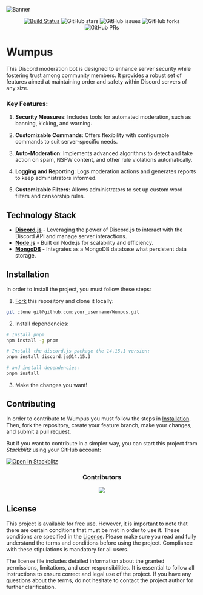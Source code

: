 ![Banner](./public/images/ReadmeBanner)

<div align="center">
  
[![Build Status](https://img.shields.io/endpoint.svg?url=https%3A%2F%2Factions-badge.atrox.dev%2Fhadez8877%2FWumpus%2Fbadge%3Fref%3Dmain&style=flat)](https://actions-badge.atrox.dev/hadez8877/Wumpus/goto?ref=main)
![GitHub stars](https://img.shields.io/github/stars/hadez8877/Wumpus)
![GitHub issues](https://img.shields.io/github/issues/hadez8877/Wumpus)
![GitHub forks](https://img.shields.io/github/forks/hadez8877/Wumpus)
![GitHub PRs](https://img.shields.io/github/issues-pr/hadez8877/Wumpus)

</div>

# Wumpus

This Discord moderation bot is designed to enhance server security while fostering trust among community members. It provides a robust set of features aimed at maintaining order and safety within Discord servers of any size.

### Key Features:

1. **Security Measures**:
   Includes tools for automated moderation, such as banning, kicking, and warning.

2. **Customizable Commands**:
   Offers flexibility with configurable commands to suit server-specific needs.

3. **Auto-Moderation**:
   Implements advanced algorithms to detect and take action on spam, NSFW content, and other rule violations automatically.

4. **Logging and Reporting**:
   Logs moderation actions and generates reports to keep administrators informed.

5. **Customizable Filters**:
   Allows administrators to set up custom word filters and censorship rules.

## Technology Stack

- **[Discord.js](https://discord.js.org/)** - Leveraging the power of Discord.js to interact with the Discord API and manage server interactions.
- **[Node.js](https://nodejs.org/en)** - Built on Node.js for scalability and efficiency.
- **[MongoDB](https://www.mongodb.com/en)** - Integrates as a MongoDB database what persistent data storage.

## Installation

In order to install the project, you must follow these steps:

1. [Fork](https://github.com/pheralb/Wumpus/fork) this repository and clone it locally:

```bash
git clone git@github.com:your_username/Wumpus.git
```

2. Install dependencies:

```bash
# Install pnpm
npm install -g pnpm

# Install the discord.js package the 14.15.1 version:
pnpm install discord.js@14.15.3

# and install dependencies:
pnpm install
```

3. Make the changes you want!

## Contributing

In order to contribute to Wumpus you must follow the steps in [Installation](#Installation). Then, fork the repository, create your feature branch, make your changes, and submit a pull request.

But if you want to contribute in a simpler way, you can start this project from _Stackblitz_ using your GitHub account:

[![Open in Stackblitz](https://developer.stackblitz.com/img/open_in_stackblitz.svg)](https://stackblitz.com/github/hadez8877/Wumpus)

<div align="center">
  <h3>Contributors</h3>

<a href="https://github.com/hadez8877/Wumpus/graphs/contributors">
  <img src="https://contrib.rocks/image?repo=hadez8877/Wumpus" />
</a>
</div>

## License

This project is available for free use. However, it is important to note that there are certain conditions that must be met in order to use it. These conditions are specified in the [License](https://github.com/hadez8877/Wumpus/?tab=MIT-1-ov-file). Please make sure you read and fully understand the terms and conditions before using the project. Compliance with these stipulations is mandatory for all users.

The license file includes detailed information about the granted permissions, limitations, and user responsibilities. It is essential to follow all instructions to ensure correct and legal use of the project. If you have any questions about the terms, do not hesitate to contact the project author for further clarification.